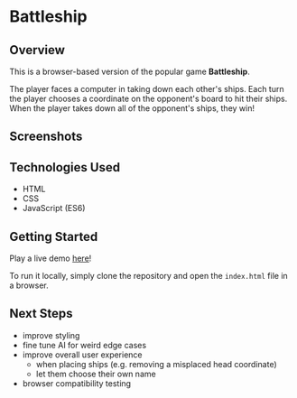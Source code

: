 # Battleship

## Overview
This is a browser-based version of the popular game __Battleship__.

The player faces a computer in taking down each other's ships. Each turn the player chooses a coordinate on the opponent's board to hit their ships. When the player takes down all of the opponent's ships, they win!

## Screenshots

## Technologies Used
- HTML
- CSS
- JavaScript (ES6)

## Getting Started
Play a live demo [here](https://battleship.lcpham.now.sh/)!

To run it locally, simply clone the repository and open the `index.html` file in a browser.

## Next Steps
- improve styling
- fine tune AI for weird edge cases
- improve overall user experience
  - when placing ships (e.g. removing a misplaced head coordinate)
  - let them choose their own name
- browser compatibility testing
